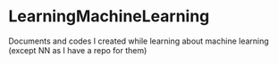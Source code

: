 # LearningMachineLearning
Documents and codes I created while learning about machine learning (except NN as I have a repo for them)
